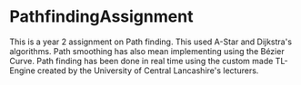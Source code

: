 # PathfindingAssignment
This is a year 2 assignment on Path finding.  This used A-Star and Dijkstra's algorithms.  Path smoothing has also mean implementing using the Bézier Curve.  Path finding has been done in real time using the custom made TL-Engine created by the University of Central Lancashire's lecturers.
